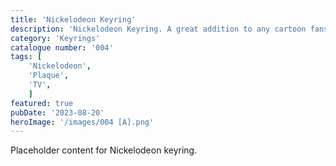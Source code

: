 ```yaml
---
title: 'Nickelodeon Keyring'
description: 'Nickelodeon Keyring. A great addition to any cartoon fans keys or bag'
category: 'Keyrings'
catalogue number: '004'
tags: [
    'Nickelodeon', 
    'Plaque', 
    'TV',
    ]
featured: true
pubDate: '2023-08-20'
heroImage: '/images/004 [A].png'
---
```


Placeholder content for Nickelodeon keyring.